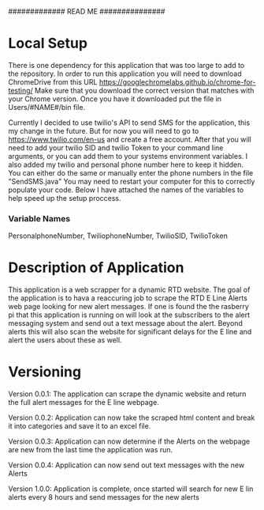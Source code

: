 #############   READ ME   ###############

# Local Setup

There is one dependency for this application that was too large to add to the repository. 
In order to run this application you will need  to download ChromeDrive from this URL 
https://googlechromelabs.github.io/chrome-for-testing/ 
Make sure that you download the correct version that matches with your Chrome version. 
Once you have it downloaded put the file in Users/#NAME#/bin file.

Currently I decided to use twilio's API to send SMS for the application, this my change in the 
future. But for now you will need to go to https://www.twilio.com/en-us and create a free account. 
After that you will need to add your twilio SID and twilio Token to your command line arguments, or you
can add them to your systems environment variables. I also added my twilio and personal phone number here
to keep it hidden. You can either do the same or manually enter the phone numbers in the file "SendSMS.java"
You may need to restart your computer for this to correctly populate your code. Below I have attached the names of
the variables to help speed up the setup proccess.

### Variable Names
PersonalphoneNumber, TwiliophoneNumber, TwilioSID, TwilioToken



# Description of Application

This application is a web scrapper for a dynamic RTD website. The goal of the application 
is to hava a reaccuring job to scrape the RTD E Line Alerts web page looking for new alert
messages. If one is found the the rasberry pi that this application is running on will look 
at the subscribers to the alert messaging system and send out a text message about the alert. 
Beyond alerts this will also scan the website for significant delays for the E line and alert 
the users about these as well. 


# Versioning

Version 0.0.1:
The application can scrape the dynamic website and return the full alert messages for the E line
webpage. 

Version 0.0.2: Application can now take the scraped html content and break it into categories and save it to an excel file.

Version 0.0.3: Application can now determine if the Alerts on the webpage are new from the last time the application was run. 

Version 0.0.4: Application can now send out text messages with the new Alerts

Version 1.0.0: Application is complete, once started will search for new E lin alerts every 8 hours and send messages for the new alerts